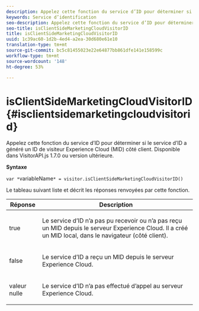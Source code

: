 ```yaml
---
description: Appelez cette fonction du service d’ID pour déterminer si le service d’ID a généré un ID de visiteur Experience Cloud (MID) côté client. Disponible dans VisitorAPI.js 1.7.0 ou version ultérieure.
keywords: Service d’identification
seo-description: Appelez cette fonction du service d’ID pour déterminer si le service d’ID a généré un ID de visiteur Experience Cloud (MID) côté client. Disponible dans VisitorAPI.js 1.7.0 ou version ultérieure.
seo-title: isClientSideMarketingCloudVisitorID
title: isClientSideMarketingCloudVisitorID
uuid: 1c39ac60-1d2b-4ed4-a2ea-30d680e61e10
translation-type: tm+mt
source-git-commit: bc5c81455023e22e64877bb861dfe141e158599c
workflow-type: tm+mt
source-wordcount: '148'
ht-degree: 53%

---
```



# isClientSideMarketingCloudVisitorID{#isclientsidemarketingcloudvisitorid}

Appelez cette fonction du service d’ID pour déterminer si le service d’ID a généré un ID de visiteur Experience Cloud (MID) côté client. Disponible dans VisitorAPI.js 1.7.0 ou version ultérieure.

**Syntaxe**

`var *`variableName`* = visitor.isClientSideMarketingCloudVisitorID()`

Le tableau suivant liste et décrit les réponses renvoyées par cette fonction.

<table id="table_5D08A5DD6FD04F94818B0E8B790D3136"> 
 <thead> 
  <tr> 
   <th colname="col1" class="entry"> Réponse </th> 
   <th colname="col2" class="entry"> Description </th> 
  </tr> 
 </thead>
 <tbody> 
  <tr> 
   <td colname="col1"> <p> <span class="codeph"> true</span> </p> </td> 
   <td colname="col2"> <p>Le service d’ID n’a pas pu recevoir ou n’a pas reçu un MID depuis le serveur <span class="keyword">Experience Cloud</span>. Il a créé un MID local, dans le navigateur (côté client). </p> </td> 
  </tr> 
  <tr> 
   <td colname="col1"> <p> <span class="codeph"> false</span> </p> </td> 
   <td colname="col2"> <p>Le service d’ID a reçu un MID depuis le serveur <span class="keyword">Experience Cloud</span>. </p> </td> 
  </tr> 
  <tr> 
   <td colname="col1"> <p> <span class="codeph"> valeur nulle</span> </p> </td> 
   <td colname="col2"> <p>Le service d’ID n’a pas effectué d’appel au serveur <span class="keyword">Experience Cloud</span>. </p> </td> 
  </tr> 
 </tbody> 
</table>

